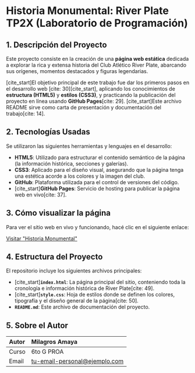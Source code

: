 # Historia Monumental: River Plate TP2X (Laboratorio de Programación)

## 1. Descripción del Proyecto

Este proyecto consiste en la creación de una **página web estática** dedicada a explorar la rica y extensa historia del Club Atlético River Plate, abarcando sus orígenes, momentos destacados y figuras legendarias.

[cite_start]El objetivo principal de este trabajo fue dar los primeros pasos en el desarrollo web [cite: 30][cite_start], aplicando los conocimientos de **estructura (HTML5)** y **estilos (CSS3)**, y practicando la publicación del proyecto en línea usando **GitHub Pages**[cite: 29]. [cite_start]Este archivo README sirve como carta de presentación y documentación del trabajo[cite: 14].

## 2. Tecnologías Usadas

Se utilizaron las siguientes herramientas y lenguajes en el desarrollo:

* **HTML5**: Utilizado para estructurar el contenido semántico de la página (la información histórica, secciones y galerías).
* **CSS3**: Aplicado para el diseño visual, asegurando que la página tenga una estética acorde a los colores y la imagen del club.
* **GitHub**: Plataforma utilizada para el control de versiones del código.
* [cite_start]**GitHub Pages**: Servicio de hosting para publicar la página web en vivo[cite: 37].

## 3. Cómo visualizar la página

Para ver el sitio web en vivo y funcionando, hacé clic en el siguiente enlace:

[Visitar "Historia Monumental"](https://miliguevara.github.io/tp2/)



## 4. Estructura del Proyecto

El repositorio incluye los siguientes archivos principales:

* [cite_start]**`index.html`**: La página principal del sitio, conteniendo toda la cronología e información histórica de River Plate[cite: 49].
* [cite_start]**`style.css`**: Hoja de estilos donde se definen los colores, tipografía y el diseño general de la página[cite: 50].
* **`README.md`**: Este archivo de documentación del proyecto.

## 5. Sobre el Autor

| Autor | Milagros Amaya |
| :--- | :--- |
| Curso | 6to G PROA |
| Email | tu-email-personal@ejemplo.com  |
